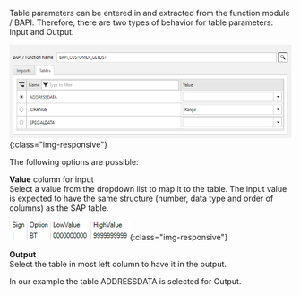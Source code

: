 Table parameters can be entered in and extracted from the function module / BAPI. Therefore, there are two types of behavior for table parameters: Input and Output.

![Bapi-Table-Type](/img/content/extractors.bapi/Bapi-Table-Type.png){:class="img-responsive"}

The following options are possible:

**Value** column for input<br>
Select a value from the dropdown list to map it to the table. 
The input value is expected to have the same structure (number, data type and order of columns) as the SAP table. 

![Bapi-Table-Input](/img/content/extractors.bapi/Bapi-Table-idrange-Input.png){:class="img-responsive"}

**Output**<br>
Select the table in most left column to have it in the output. 

In our example the table ADDRESSDATA is selected for Output.

